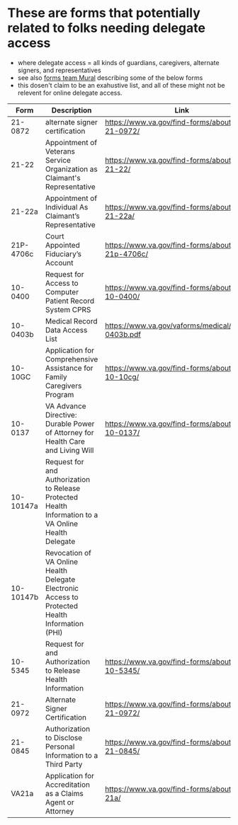 # These are forms that potentially related to folks needing delegate access
- where delegate access = all kinds of guardians, caregivers, alternate signers, and representatives
- see also [forms team Mural](https://app.mural.co/t/departmentofveteransaffairs9999/m/departmentofveteransaffairs9999/1727193964105/1cd5585e74a61e411b1422dad451ff76252d05c8) describing some of the below forms
- this dosen't claim to be an exahustive list, and all of these might not be relevent for online delegate access.

| Form | Description | Link |
| --- | --- | --- |
| 21-0872 | alternate signer certification | https://www.va.gov/find-forms/about-form-21-0972/ |
| 21-22 | Appointment of Veterans Service Organization as Claimant's Representative | https://www.va.gov/find-forms/about-form-21-22/  |
| 21-22a | Appointment of Individual As Claimant’s Representative | https://www.va.gov/find-forms/about-form-21-22a/ |
| 21P-4706c | Court Appointed Fiduciary’s Account | https://www.va.gov/find-forms/about-form-21p-4706c/ |
| 10-0400 | Request for Access to Computer Patient Record System CPRS | https://www.va.gov/find-forms/about-form-10-0400/ |
| 10-0403b | Medical Record Data Access List | https://www.va.gov/vaforms/medical/pdf/10-0403b.pdf |
| 10-10GC | Application for Comprehensive Assistance for Family Caregivers Program | https://www.va.gov/find-forms/about-form-10-10cg/ |
| 10-0137 | VA Advance Directive: Durable Power of Attorney for Health Care and Living Will | https://www.va.gov/find-forms/about-form-10-0137/ |
| 10-10147a | Request for and Authorization to Release Protected Health Information to a VA Online Health Delegate  |  |
| 10-10147b | Revocation of VA Online Health Delegate Electronic Access to Protected Health Information (PHI)  |  |
| 10-5345 | Request for and Authorization to Release Health Information | https://www.va.gov/find-forms/about-form-10-5345/ |
| 21-0972 | Alternate Signer Certification | https://www.va.gov/find-forms/about-form-21-0972/ |
| 21-0845 | Authorization to Disclose Personal Information to a Third Party | https://www.va.gov/find-forms/about-form-21-0845/ |
| VA21a | Application for Accreditation as a Claims Agent or Attorney | https://www.va.gov/find-forms/about-form-21a/ |
